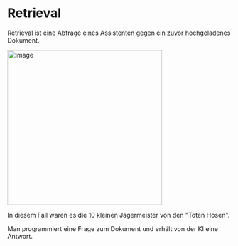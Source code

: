 # Retrieval

Retrieval ist eine Abfrage eines Assistenten gegen ein zuvor hochgeladenes Dokument.

<img width="348" alt="image" src="https://github.com/user-attachments/assets/d5567b3a-fc48-4d05-b6f2-c257fdc34714">


In diesem Fall waren es die 10 kleinen Jägermeister von den "Toten Hosen".

Man programmiert eine Frage zum Dokument und erhält von der KI eine Antwort.
